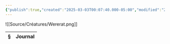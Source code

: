 ```yaml
---
{"publish":true,"created":"2025-03-03T00:07:40.000-05:00","modified":"2025-03-03T00:07:40.000-05:00","cssclasses":""}
---
```




![[Source/Créatures/Wererat.png]]

| § | Journal |
| - | ------- |

